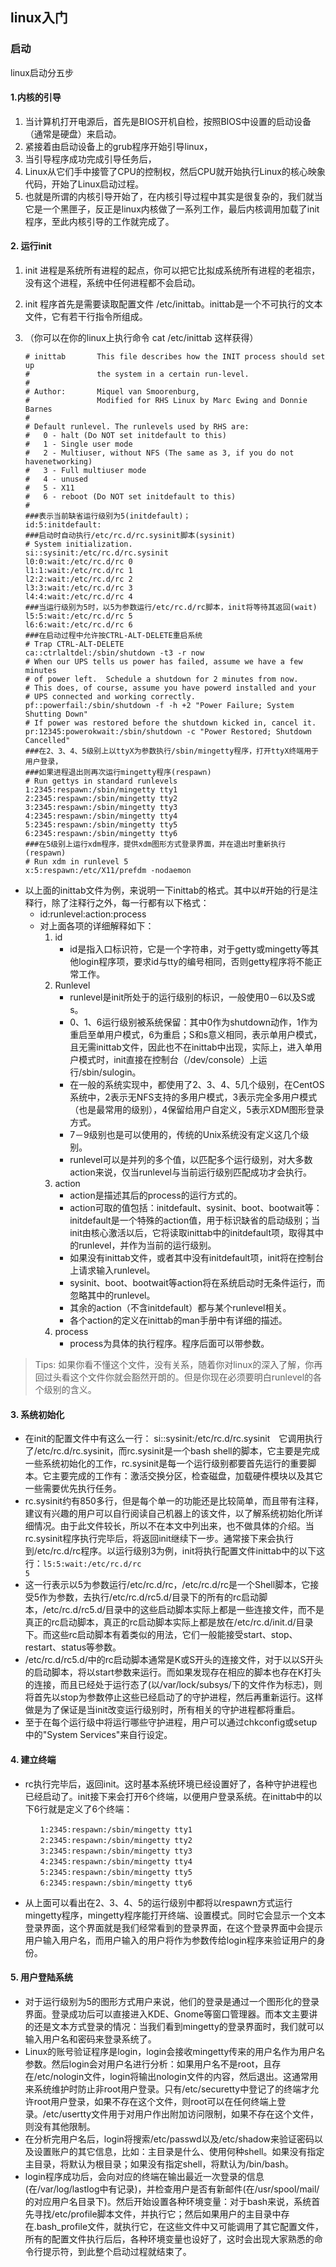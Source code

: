 ## linux入门
### 启动
linux启动分五步

#### 1.内核的引导
1. 当计算机打开电源后，首先是BIOS开机自检，按照BIOS中设置的启动设备（通常是硬盘）来启动。
2. 紧接着由启动设备上的grub程序开始引导linux，
3. 当引导程序成功完成引导任务后，
4. Linux从它们手中接管了CPU的控制权，然后CPU就开始执行Linux的核心映象代码，开始了Linux启动过程。
5. 也就是所谓的内核引导开始了，在内核引导过程中其实是很复杂的，我们就当它是一个黑匣子，反正是linux内核做了一系列工作，最后内核调用加载了init程序，至此内核引导的工作就完成了。

#### 2. 运行init
1. init 进程是系统所有进程的起点，你可以把它比拟成系统所有进程的老祖宗，没有这个进程，系统中任何进程都不会启动。
2. init 程序首先是需要读取配置文件 /etc/inittab。inittab是一个不可执行的文本文件，它有若干行指令所组成。
3. （你可以在你的linux上执行命令 cat /etc/inittab 这样获得）

	```
	# inittab       This file describes how the INIT process should set up
	#               the system in a certain run-level.
	#
	# Author:       Miquel van Smoorenburg,
	#               Modified for RHS Linux by Marc Ewing and Donnie Barnes
	#
	# Default runlevel. The runlevels used by RHS are:
	#   0 - halt (Do NOT set initdefault to this)
	#   1 - Single user mode
	#   2 - Multiuser, without NFS (The same as 3, if you do not havenetworking)
	#   3 - Full multiuser mode
	#   4 - unused
	#   5 - X11
	#   6 - reboot (Do NOT set initdefault to this)
	#
	###表示当前缺省运行级别为5(initdefault)；
	id:5:initdefault:
	###启动时自动执行/etc/rc.d/rc.sysinit脚本(sysinit)
	# System initialization.
	si::sysinit:/etc/rc.d/rc.sysinit
	l0:0:wait:/etc/rc.d/rc 0
	l1:1:wait:/etc/rc.d/rc 1
	l2:2:wait:/etc/rc.d/rc 2
	l3:3:wait:/etc/rc.d/rc 3
	l4:4:wait:/etc/rc.d/rc 4
	###当运行级别为5时，以5为参数运行/etc/rc.d/rc脚本，init将等待其返回(wait)
	l5:5:wait:/etc/rc.d/rc 5
	l6:6:wait:/etc/rc.d/rc 6
	###在启动过程中允许按CTRL-ALT-DELETE重启系统
	# Trap CTRL-ALT-DELETE
	ca::ctrlaltdel:/sbin/shutdown -t3 -r now
	# When our UPS tells us power has failed, assume we have a few minutes
	# of power left.  Schedule a shutdown for 2 minutes from now.
	# This does, of course, assume you have powerd installed and your
	# UPS connected and working correctly.
	pf::powerfail:/sbin/shutdown -f -h +2 "Power Failure; System Shutting Down"
	# If power was restored before the shutdown kicked in, cancel it.
	pr:12345:powerokwait:/sbin/shutdown -c "Power Restored; Shutdown Cancelled"
	###在2、3、4、5级别上以ttyX为参数执行/sbin/mingetty程序，打开ttyX终端用于用户登录，
	###如果进程退出则再次运行mingetty程序(respawn)
	# Run gettys in standard runlevels
	1:2345:respawn:/sbin/mingetty tty1
	2:2345:respawn:/sbin/mingetty tty2
	3:2345:respawn:/sbin/mingetty tty3
	4:2345:respawn:/sbin/mingetty tty4
	5:2345:respawn:/sbin/mingetty tty5
	6:2345:respawn:/sbin/mingetty tty6
	###在5级别上运行xdm程序，提供xdm图形方式登录界面，并在退出时重新执行(respawn)
	# Run xdm in runlevel 5
	x:5:respawn:/etc/X11/prefdm -nodaemon
	```

- 以上面的inittab文件为例，来说明一下inittab的格式。其中以#开始的行是注释行，除了注释行之外，每一行都有以下格式： 
	- id:runlevel:action:process
	- 对上面各项的详细解释如下：
		1. id
			- id是指入口标识符，它是一个字符串，对于getty或mingetty等其他login程序项，要求id与tty的编号相同，否则getty程序将不能正常工作。
		2. Runlevel
			- runlevel是init所处于的运行级别的标识，一般使用0－6以及S或s。
			- 0、1、6运行级别被系统保留：其中0作为shutdown动作，1作为重启至单用户模式，6为重启；S和s意义相同，表示单用户模式，且无需inittab文件，因此也不在inittab中出现，实际上，进入单用户模式时，init直接在控制台（/dev/console）上运行/sbin/sulogin。
			- 在一般的系统实现中，都使用了2、3、4、5几个级别，在CentOS系统中，2表示无NFS支持的多用户模式，3表示完全多用户模式（也是最常用的级别），4保留给用户自定义，5表示XDM图形登录方式。
			- 7－9级别也是可以使用的，传统的Unix系统没有定义这几个级别。
			- runlevel可以是并列的多个值，以匹配多个运行级别，对大多数action来说，仅当runlevel与当前运行级别匹配成功才会执行。
		3. action
			- action是描述其后的process的运行方式的。
			- action可取的值包括：initdefault、sysinit、boot、bootwait等：　initdefault是一个特殊的action值，用于标识缺省的启动级别；当init由核心激活以后，它将读取inittab中的initdefault项，取得其中的runlevel，并作为当前的运行级别。
			- 如果没有inittab文件，或者其中没有initdefault项，init将在控制台上请求输入runlevel。
			- sysinit、boot、bootwait等action将在系统启动时无条件运行，而忽略其中的runlevel。
			- 其余的action（不含initdefault）都与某个runlevel相关。
			- 各个action的定义在inittab的man手册中有详细的描述。
		4. process
			- process为具体的执行程序。程序后面可以带参数。 

>Tips: 如果你看不懂这个文件，没有关系，随着你对linux的深入了解，你再回过头看这个文件你就会豁然开朗的。但是你现在必须要明白runlevel的各个级别的含义。


#### 3. 系统初始化
- 在init的配置文件中有这么一行： si::sysinit:/etc/rc.d/rc.sysinit　它调用执行了/etc/rc.d/rc.sysinit，而rc.sysinit是一个bash shell的脚本，它主要是完成一些系统初始化的工作，rc.sysinit是每一个运行级别都要首先运行的重要脚本。它主要完成的工作有：激活交换分区，检查磁盘，加载硬件模块以及其它一些需要优先执行任务。
- rc.sysinit约有850多行，但是每个单一的功能还是比较简单，而且带有注释，建议有兴趣的用户可以自行阅读自己机器上的该文件，以了解系统初始化所详细情况。由于此文件较长，所以不在本文中列出来，也不做具体的介绍。当rc.sysinit程序执行完毕后，将返回init继续下一步。通常接下来会执行到/etc/rc.d/rc程序。以运行级别3为例，init将执行配置文件inittab中的以下这行：<code>l5:5:wait:/etc/rc.d/rc 5</code>
- 这一行表示以5为参数运行/etc/rc.d/rc，/etc/rc.d/rc是一个Shell脚本，它接受5作为参数，去执行/etc/rc.d/rc5.d/目录下的所有的rc启动脚本，/etc/rc.d/rc5.d/目录中的这些启动脚本实际上都是一些连接文件，而不是真正的rc启动脚本，真正的rc启动脚本实际上都是放在/etc/rc.d/init.d/目录下。而这些rc启动脚本有着类似的用法，它们一般能接受start、stop、restart、status等参数。
- /etc/rc.d/rc5.d/中的rc启动脚本通常是K或S开头的连接文件，对于以以S开头的启动脚本，将以start参数来运行。而如果发现存在相应的脚本也存在K打头的连接，而且已经处于运行态了(以/var/lock/subsys/下的文件作为标志)，则将首先以stop为参数停止这些已经启动了的守护进程，然后再重新运行。这样做是为了保证是当init改变运行级别时，所有相关的守护进程都将重启。
- 至于在每个运行级中将运行哪些守护进程，用户可以通过chkconfig或setup中的"System Services"来自行设定。

#### 4. 建立终端
- rc执行完毕后，返回init。这时基本系统环境已经设置好了，各种守护进程也已经启动了。init接下来会打开6个终端，以便用户登录系统。在inittab中的以下6行就是定义了6个终端：

	```
	　　1:2345:respawn:/sbin/mingetty tty1
	　　2:2345:respawn:/sbin/mingetty tty2
	　　3:2345:respawn:/sbin/mingetty tty3
	　　4:2345:respawn:/sbin/mingetty tty4
	　　5:2345:respawn:/sbin/mingetty tty5
	　　6:2345:respawn:/sbin/mingetty tty6
	```
- 从上面可以看出在2、3、4、5的运行级别中都将以respawn方式运行mingetty程序，mingetty程序能打开终端、设置模式。同时它会显示一个文本登录界面，这个界面就是我们经常看到的登录界面，在这个登录界面中会提示用户输入用户名，而用户输入的用户将作为参数传给login程序来验证用户的身份。

#### 5. 用户登陆系统
- 对于运行级别为5的图形方式用户来说，他们的登录是通过一个图形化的登录界面。登录成功后可以直接进入KDE、Gnome等窗口管理器。而本文主要讲的还是文本方式登录的情况：当我们看到mingetty的登录界面时，我们就可以输入用户名和密码来登录系统了。
- Linux的账号验证程序是login，login会接收mingetty传来的用户名作为用户名参数。然后login会对用户名进行分析：如果用户名不是root，且存在/etc/nologin文件，login将输出nologin文件的内容，然后退出。这通常用来系统维护时防止非root用户登录。只有/etc/securetty中登记了的终端才允许root用户登录，如果不存在这个文件，则root可以在任何终端上登录。/etc/usertty文件用于对用户作出附加访问限制，如果不存在这个文件，则没有其他限制。
- 在分析完用户名后，login将搜索/etc/passwd以及/etc/shadow来验证密码以及设置账户的其它信息，比如：主目录是什么、使用何种shell。如果没有指定主目录，将默认为根目录；如果没有指定shell，将默认为/bin/bash。
- login程序成功后，会向对应的终端在输出最近一次登录的信息(在/var/log/lastlog中有记录)，并检查用户是否有新邮件(在/usr/spool/mail/的对应用户名目录下)。然后开始设置各种环境变量：对于bash来说，系统首先寻找/etc/profile脚本文件，并执行它；然后如果用户的主目录中存在.bash_profile文件，就执行它，在这些文件中又可能调用了其它配置文件，所有的配置文件执行后后，各种环境变量也设好了，这时会出现大家熟悉的命令行提示符，到此整个启动过程就结束了。 